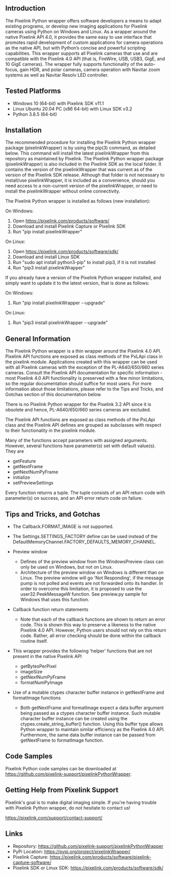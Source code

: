 Introduction
------------

The Pixelink Python wrapper offers software developers a means to adapt existing programs, or develop new imaging applications
for Pixelink cameras using Python on Windows and Linux. As a wrapper around the native Pixelink API 4.0, it provides the same
easy to use interface that promotes rapid development of custom applications for camera operations as the native API, but with
Python’s concise and powerful scripting capabilities. This wrapper supports all Pixelink cameras that use and are compatible with
the Pixelink 4.0 API (that is, FireWire, USB, USB3, GigE, and 10 GigE cameras). The wrapper fully supports functionality of the
auto-focus, gain HDR, and polar cameras, camera operation with Navitar zoom systems as well as Navitar Resolv LED controller.


Tested Platforms
----------------

* Windows 10 (64-bit) with Pixelink SDK v11.1
* Linux Ubuntu 20.04 PC (x86 64-bit) with Linux SDK v3.2
* Python 3.8.5 (64-bit)


Installation
------------

The recommended procedure for installing the Pixelink Python wrapper package (pixelinkWrapper) is by using the pip(3) command,
as detailed below. This command will install the latest pixelinkWrapper from this repository as maintained by Pixelink. 
The Pixelink Python wrapper package (pixelinkWrapper) is also included in the Pixelink SDK as the local folder. It contains 
the version of the pixelinkWrapper that was current as of the version of the Pixelink SDK release. Although that folder is not 
necessary to install/use pixelinkWrapper, it is included as a convenience, should you need access to a non-current version of 
the pixelinkWrapper, or need to install the pixelinkWrapper without online connectivity.

The Pixelink Python wrapper is installed as follows (new installation):

On Windows:
1. Open https://pixelink.com/products/software/
2. Download and install Pixelink Capture or Pixelink SDK
3. Run "pip install pixelinkWrapper"

On Linux:
1. Open https://pixelink.com/products/software/sdk/
2. Download and install Linux SDK
3. Run "sudo apt install python3-pip" to install pip3, if it is not installed
4. Run "pip3 install pixelinkWrapper"

If you already have a version of the Pixelink Python wrapper installed, and simply want to update it to the latest version,
that is done as follows:

On Windows:
1. Run "pip install pixelinkWrapper --upgrade" 

On Linux:
1. Run "pip3 install pixelinkWrapper --upgrade"


General Information
-------------------

The Pixelink Python wrapper is a thin wrapper around the Pixelink 4.0 API. Pixelink API functions are exposed as class methods 
of the PxLApi class in the pixelink module. Applications created with this wrapper can be used with all Pixelink cameras with 
the exception of the PL-A640/650/660 series cameras. Consult the Pixelink API documentation for specific information - most 
Pixelink 4.0 API functionality is preserved with a few minor limitations, so the regular documentation should suffice for most 
users. For more information about those limitations, please refer to the Tips and Tricks, and Gotchas section of this documentation 
below.

There is no Pixelink Python wrapper for the Pixelink 3.2 API since it is obsolete and hence, PL-A640/650/660 series cameras are 
excluded.

The Pixelink API functions are exposed as class methods of the PxLApi class and the Pixelink API defines are grouped as subclasses 
with respect to their functionality in the pixelink module.

Many of the functions accept parameters with assigned arguments. However, several functions have parameter(s) set with default 
value(s). They are
* getFeature
* getNextFrame
* getNextNumPyFrame
* initialize
* setPreviewSettings

Every function returns a tuple. The tuple consists of an API return code with parameter(s) on success, and an API error return 
code on failure.


Tips and Tricks, and Gotchas
----------------------------

* The Callback.FORMAT_IMAGE is not supported.

* The Settings.SETTINGS_FACTORY define can be used instead of the DefaultMemoryChannel.FACTORY_DEFAULTS_MEMORY_CHANNEL.

* Preview window
    - Defines of the preview window from the WindowsPreview class can only be used on Windows, but not on Linux.
    - Architecture of the preview window on Windows is different than on Linux. The preview window will go 'Not Responding', 
      if the message pump is not polled and events are not forwarded onto its handler. In order to overcome this limitation,
      it is proposed to use the user32.PeekMessageW function. See preview.py sample for Windows that uses this function.

* Callback function return statements
    - Note that each of the callback functions are shown to return an error code. This is shown this way to preserve a
      likeness to the native Pixelink 4.0 API. However, Python users should not rely on this return code. Rather, all
      error checking should be done within the callback routine itself.

* This wrapper provides the following 'helper' functions that are not present in the native Pixelink API
    - getBytesPerPixel
    - imageSize
    - getNextNumPyFrame
    - formatNumPyImage

* Use of a mutable ctypes character buffer instance in getNextFrame and formatImage functions
    - Both getNextFrame and formatImage expect a data buffer argument being passed as a ctypes character buffer instance. 
      Such mutable character buffer instance can be created using the ctypes.create_string_buffer() function. Using this
      buffer type allows Python wrapper to maintain similar efficiency as the Pixelink 4.0 API. Furthermore, the same
      data buffer instance can be passed from getNextFrame to formatImage function.


Code Samples
------------

Pixelink Python code samples can be downloaded at https://github.com/pixelink-support/pixelinkPythonWrapper.


Getting Help from Pixelink Support
----------------------------------

Pixelink's goal is to make digital imaging simple. If you're having trouble with Pixelink Python wrapper, do not hesitate to 
contact us!

https://pixelink.com/support/contact-support/


Links
-----

* Repository: https://github.com/pixelink-support/pixelinkPythonWrapper
* PyPi Location: https://pypi.org/project/pixelinkWrapper/
* Pixelink Capture: https://pixelink.com/products/software/pixelink-capture-software/
* Pixelink SDK or Linux SDK: https://pixelink.com/products/software/sdk/